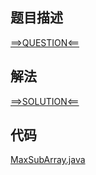 ## 题目描述

[==>QUESTION<==](https://leetcode-cn.com/problems/lian-xu-zi-shu-zu-de-zui-da-he-lcof/)

## 解法

[==>SOLUTION<==](https://leetcode-cn.com/problems/lian-xu-zi-shu-zu-de-zui-da-he-lcof/solution/lian-xu-zi-shu-zu-de-zui-da-he-by-leetco-tiui/)

## 代码

[MaxSubArray.java](https://github.com/Marshal7cc/leetcode-java/blob/master/src/offer/MaxSubArray.java)


